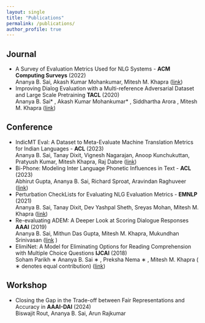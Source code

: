 ```yaml
---
layout: single
title: "Publications"
permalink: /publications/
author_profile: true
---
```


## Journal
- A Survey of Evaluation Metrics Used for NLG Systems - <b>ACM Computing Surveys</b> (2022) <br/>
Ananya B. Sai, Akash Kumar Mohankumar, Mitesh M. Khapra ([link](https://dl.acm.org/doi/full/10.1145/3485766)) <br/>
- Improving Dialog Evaluation with a Multi-reference Adversarial Dataset and Large Scale Pretraining <b>TACL</b> (2020) <br/>
  Ananya B. Sai* , Akash Kumar Mohankumar* , Siddhartha Arora , Mitesh M. Khapra ([link](https://www.mitpressjournals.org/doi/full/10.1162/tacl_a_00347))<br/>

## Conference
- IndicMT Eval: A Dataset to Meta-Evaluate Machine Translation Metrics for Indian Languages - <b>ACL</b> (2023) <br/>
Ananya B. Sai, Tanay Dixit, Vignesh Nagarajan, Anoop Kunchukuttan, Pratyush Kumar, Mitesh Khapra, Raj Dabre ([link](https://aclanthology.org/2023.acl-long.795.pdf))<br/>
- Bi-Phone: Modeling Inter Language Phonetic Influences in Text - <b>ACL</b> (2023) <br/>
Abhirut Gupta, Ananya B. Sai, Richard Sproat, Aravindan Raghuveer ([link](https://aclanthology.org/2023.acl-long.145.pdf))<br/>
- Perturbation CheckLists for Evaluating NLG Evaluation Metrics - <b>EMNLP</b> (2021) <br/>
Ananya B. Sai, Tanay Dixit, Dev Yashpal Sheth, Sreyas Mohan, Mitesh M. Khapra ([link](https://aclanthology.org/2021.emnlp-main.575.pdf))<br/>
- Re-evaluating ADEM: A Deeper Look at Scoring Dialogue Responses <b>AAAI</b> (2019) <br/>
Ananya B. Sai, Mithun Das Gupta, Mitesh M. Khapra, Mukundhan Srinivasan ([link](https://www.aaai.org/ojs/index.php/AAAI/article/view/4581) )
- ElimiNet: A Model for Eliminating Options for Reading Comprehension with Multiple Choice Questions <b>IJCAI</b> (2018) <br/>
Soham Parikh ∗ Ananya B. Sai ∗ , Preksha Nema ∗ , Mitesh M. Khapra ( ∗ denotes equal contribution) ([link](https://www.ijcai.org/proceedings/2018/0594.pdf))<br/>

## Workshop
- Closing the Gap in the Trade-off between Fair Representations and Accuracy in <b>AAAI-DAI</b> (2024) <br/>
Biswajit Rout, Ananya B. Sai, Arun Rajkumar <br/>